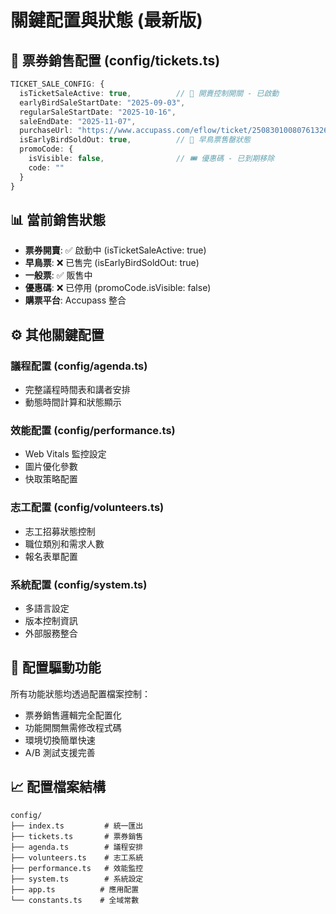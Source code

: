 # 關鍵配置與狀態 (最新版)

## 🎫 票券銷售配置 (config/tickets.ts)
```typescript
TICKET_SALE_CONFIG: {
  isTicketSaleActive: true,          // 🎯 開賣控制開關 - 已啟動
  earlyBirdSaleStartDate: "2025-09-03",
  regularSaleStartDate: "2025-10-16", 
  saleEndDate: "2025-11-07",
  purchaseUrl: "https://www.accupass.com/eflow/ticket/2508301008076132622520",
  isEarlyBirdSoldOut: true,          // 🎯 早鳥票售罄狀態
  promoCode: {
    isVisible: false,                // 🎟️ 優惠碼 - 已到期移除
    code: ""
  }
}
```

## 📊 當前銷售狀態
- **票券開賣**: ✅ 啟動中 (isTicketSaleActive: true)
- **早鳥票**: ❌ 已售完 (isEarlyBirdSoldOut: true)  
- **一般票**: ✅ 販售中
- **優惠碼**: ❌ 已停用 (promoCode.isVisible: false)
- **購票平台**: Accupass 整合

## ⚙️ 其他關鍵配置

### 議程配置 (config/agenda.ts)
- 完整議程時間表和講者安排
- 動態時間計算和狀態顯示

### 效能配置 (config/performance.ts)
- Web Vitals 監控設定
- 圖片優化參數
- 快取策略配置

### 志工配置 (config/volunteers.ts)
- 志工招募狀態控制
- 職位類別和需求人數
- 報名表單配置

### 系統配置 (config/system.ts)
- 多語言設定
- 版本控制資訊
- 外部服務整合

## 🔄 配置驅動功能
所有功能狀態均透過配置檔案控制：
- 票券銷售邏輯完全配置化
- 功能開關無需修改程式碼
- 環境切換簡單快速
- A/B 測試支援完善

## 📈 配置檔案結構
```
config/
├── index.ts         # 統一匯出
├── tickets.ts       # 票券銷售
├── agenda.ts        # 議程安排
├── volunteers.ts    # 志工系統
├── performance.ts   # 效能監控
├── system.ts        # 系統設定
├── app.ts          # 應用配置
└── constants.ts    # 全域常數
```